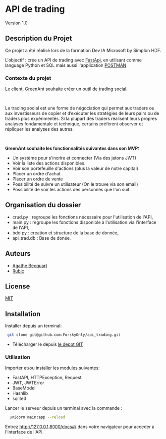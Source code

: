 
# API de trading

Version 1.0

## Description du Projet

Ce projet a été réalisé lors de la formation Dev IA Microsoft by Simplon HDF.

L'objectif : crée un API de trading avec [FastApi](https://fastapi.tiangolo.com/), en utilisant comme language Python et SQL mais aussi l'application [POSTMAN](https://learning.postman.com/docs/publishing-your-api/documenting-your-api/)

### Contexte du projet

Le client, GreenAnt souhaite créer un outil de trading social.

​

Le trading social est une forme de négociation qui permet aux traders ou aux investisseurs de copier et d’exécuter les stratégies de leurs pairs ou de traders plus expérimentés. Si la plupart des traders réalisent leurs propres analyses fondamentale et technique, certains préfèrent observer et répliquer les analyses des autres.

​

**GreenAnt souhaite les fonctionnalités suivantes dans son MVP:**

- Un système pour s'incrire et connecter (Via des jetons JWT)
- Voir la liste des actions disponibles.
- Voir son portefeuille d'actions (plus la valeur de notre capital)
- Placer un ordre d'achat
- Placer un ordre de vente
- Possibilité de suivre un utilisateur (On le trouve via son email)
- Possibilité de voir les actions des personnes que l'on suit.

## Organisation du dossier

- crud.py : regroupe  les fonctions nécessaire pour l'utilisation de l'API,
- main.py : regroupe les fonctions disponible à l'utilisation via l'interface de l'API,
- bdd.py : creation et structure de la base de donnée,
- api_trad.db : Base de donée.

## Auteurs

- [Agathe Becquart](https://github.com/AgatheBecquart)
- [Rubic](https://github.com/Forskyonly)

## License

[MIT](https://choosealicense.com/licenses/mit/)

## Installation

Installer depuis un terminal:

 ```bash
  git clone git@github.com:ForskyOnly/api_trading.git

```

- Télécharger le depuis [le depot GIT](https://github.com/ForskyOnly/api_trading)

### Utilisation

Importer et/ou installer les modules suivantes:

- FastAPI, HTTPException, Request
- JWT, JWTError
- BaseModel
- Hashlib
- sqlite3

Lancer le serveur depuis un terminal avec la commande :

```bash
  uvicorn main:app --reload

```

Entrez  <http://127.0.0.1:8000/docs#/>  dans votre navigateur pour acceder à l'interface de l'API.
